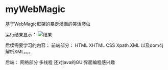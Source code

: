 # myWebMagic
基于WebMagic框架的暴走漫画的笑话爬虫

运行结果显示：
![结果]()

后续需要学习的内容：
前端部分：
HTML
XHTML
CSS
Xpath
XML
以及dom4j解析XML。。。

后端：
网络部分
多线程
还对java的GUI界面编程感兴趣
